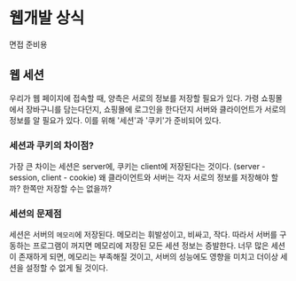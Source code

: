 # 웹개발 상식

면접 준비용  

## 웹 세션

우리가 웹 페이지에 접속할 때, 양측은 서로의 정보를 저장할 필요가 있다. 가령 쇼핑몰에서 장바구니를 담는다던지, 쇼핑몰에 로그인을 한다던지 서버와 클라이언트가 서로의 정보를 알 필요가 있다. 이를 위해 '세션'과 '쿠키'가 준비되어 있다.  

### 세션과 쿠키의 차이점?

가장 큰 차이는 세션은 server에, 쿠키는 client에 저장된다는 것이다. (server - session, client - cookie) 왜 클라이언트와 서버는 각자 서로의 정보를 저장해야 할까? 한쪽만 저장할 수는 없을까?  

### 세션의 문제점

세션은 서버의 `메모리`에 저장된다. 메모리는 휘발성이고, 비싸고, 작다. 따라서 서버를 구동하는 프로그램이 꺼지면 메모리에 저장된 모든 세션 정보는 증발한다. 너무 많은 세션이 존재하게 되면, 메모리는 부족해질 것이고, 서버의 성능에도 영향을 미치고 더이상 세션을 설정할 수 없게 될 것이다.